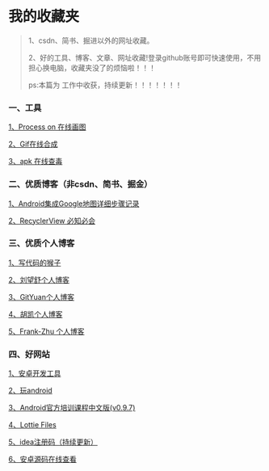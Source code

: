 # 我的收藏夹

>1、csdn、简书、掘进以外的网址收藏。
>
>2、好的工具、博客、文章、网址收藏!登录github账号即可快速使用，不用担心换电脑，收藏夹没了的烦恼啦！！！
>
>ps:本篇为 工作中收获，持续更新！！！！！！！

### 一、工具

[1、Process on 在线画图](https://www.processon.com/)

[2、Gif在线合成](https://tool.gifhome.com/compose/)

[3、apk 在线查毒](https://www.virustotal.com/gui/home/upload)

### 二、优质博客（非csdn、简书、掘金）

[1、Android集成Google地图详细步骤记录 ](https://www.cnblogs.com/Sharley/p/9776575.html)

[2、RecyclerView 必知必会 ](https://mp.weixin.qq.com/s/CzrKotyupXbYY6EY2HP_dA?)

### 三、优质个人博客

[1、写代码的猴子](https://jaeger.itscoder.com/about/)

[2、刘望舒个人博客](http://liuwangshu.cn/system/)

[3、GitYuan个人博客](http://gityuan.com/)

[4、胡凯个人博客](http://hukai.me/)

[5、Frank-Zhu 个人博客](http://frank-zhu.github.io/page3/)

### 四、好网站

[1、安卓开发工具](https://www.androiddevtools.cn/)

[2、玩android](https://www.wanandroid.com/)

[3、Android官方培训课程中文版(v0.9.7)](http://hukai.me/android-training-course-in-chinese/index.html)

[4、Lottie Files](https://lottiefiles.com/search?q=loading)

[5、idea注册码（持续更新）](https://www.cnblogs.com/oucbl/p/11664610.html)

[6、安卓源码在线查看](http://androidxref.com/4.2.2_r1/)

